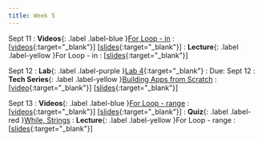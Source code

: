 ```yaml
---
title: Week 5
---
```


Sept 11
: **Videos**{: .label .label-blue }[For Loop - in](https://edstem.org/us/courses/41289/lessons/70994)
  : \[[videos](https://www.youtube.com/playlist?list=PLWGqLlpet_GTF7IAbka6r2SNUBqoxI-pS){:target="_blank"}\] \[[slides](https://docs.google.com/presentation/d/1aj3pQn10M0Dk_EBt3wHmJY_1tdZkbXdsFs9S8Vhky08){:target="_blank"}\]
: **Lecture**{: .label .label-yellow }For Loop - in
  : \[[slides](https://docs.google.com/presentation/d/1-Ockl1-qTJppLreyQs6U3zw0pEH-dLf4vg5Ji71P6D8){:target="_blank"}\]

Sept 12
: **Lab**{: .label .label-purple }[Lab 4](https://edstem.org/us/courses/41289/lessons/75232){:target="_blank"}
  : Due: Sept 12
: **Tech Series**{: .label .label-yellow }[Building Apps from Scratch](https://edstem.org/us/courses/41289/lessons/75494)
  : \[[video](https://drive.google.com/file/d/14o1Ih9EIIfXiiYyemVmcH79_RaQ_Bwac){:target="_blank"}\] \[[slides](https://docs.google.com/presentation/d/15Hq0UkQbHiUhlZO3dYzXSoKIy9AfhZPIi0fL361Nuag){:target="_blank"}\]

Sept 13
: **Videos**{: .label .label-blue }[For Loop - range](https://edstem.org/us/courses/41289/lessons/71001)
  : \[[videos](https://www.youtube.com/playlist?list=PLWGqLlpet_GRkRozmrY-4sUnPSqg--Ktn){:target="_blank"}\] \[[slides](https://docs.google.com/presentation/d/1Ls_VIgPQ2we86jsf_mAi62akAIlPkQdKBx70yko1pcI){:target="_blank"}\]
: **Quiz**{: .label .label-red }[While, Strings](https://edstem.org/us/courses/41289/lessons/75170)
: **Lecture**{: .label .label-yellow }For Loop - range
  : \[[slides](https://docs.google.com/presentation/d/19cmpNh8YFPPi-rfD1poTdGtjNOfi1DDElw9sNEooU_4){:target="_blank"}\]
